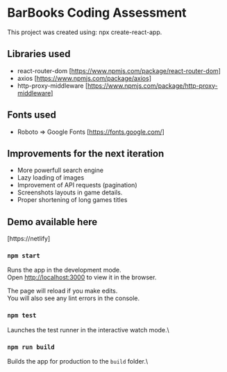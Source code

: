 # BarBooks Coding Assessment

This project was created using: npx create-react-app.

## Libraries used

- react-router-dom [https://www.npmjs.com/package/react-router-dom]
- axios [https://www.npmjs.com/package/axios]
- http-proxy-middleware [https://www.npmjs.com/package/http-proxy-middleware]

## Fonts used

- Roboto => Google Fonts [https://fonts.google.com/]

## Improvements for the next iteration

- More powerfull search engine
- Lazy loading of images
- Improvement of API requests (pagination)
- Screenshots layouts in game details.
- Proper shortening of long games titles

## Demo available here

[https://netlify]

### `npm start`

Runs the app in the development mode.\
Open [http://localhost:3000](http://localhost:3000) to view it in the browser.

The page will reload if you make edits.\
You will also see any lint errors in the console.

### `npm test`

Launches the test runner in the interactive watch mode.\

### `npm run build`

Builds the app for production to the `build` folder.\
